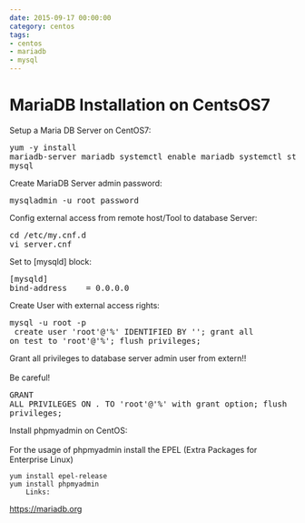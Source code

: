 ```yaml
--- 
date: 2015-09-17 00:00:00
category: centos
tags: 
- centos
- mariadb
- mysql
---
```

# MariaDB Installation on CentsOS7

Setup a Maria DB Server on CentOS7:
    <pre>yum -y install mariadb-server mariadb
systemctl enable mariadb
systemctl status mariadb
mysql</pre>
    Create MariaDB Server admin password:
<pre>mysqladmin -u root password <PASSWORD></pre>
Config external access from remote host/Tool to database Server:
<pre>cd /etc/my.cnf.d
vi server.cnf</pre>       
Set to [mysqld] block:
<pre>[mysqld]
bind-address    = 0.0.0.0</pre>
        
Create User with external access rights:
    <pre>mysql -u root -p <PASSWORD>
create user 'root'@'%' IDENTIFIED BY '<PASSWORD>';
grant all on test to 'root'@'%';
flush privileges;</pre>
        Grant all privileges to database server admin user from extern!!<br><br>
        Be careful!
        <pre>GRANT ALL PRIVILEGES ON *.* TO 'root'@'%' with grant option;
flush privileges;</pre>

Install phpmyadmin on CentOS:<br><br>
For the usage of phpmyadmin install the EPEL (Extra Packages for Enterprise Linux)

    yum install epel-release
    yum install phpmyadmin
        Links:
   <a href="https://mariadb.org">https://mariadb.org

